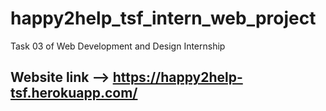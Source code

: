 # happy2help_tsf_intern_web_project
Task 03 of Web Development and Design Internship

## Website link --> https://happy2help-tsf.herokuapp.com/
